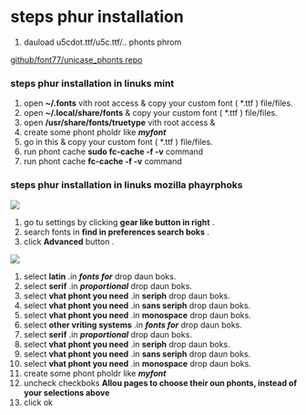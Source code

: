 # steps phur installation

1. dauload u5cdot.ttf/u5c.ttf/..  phonts phrom  

<a href="https://github.com/Font77/unicase_phonts/tree/master/yunikes">github/font77/unicase_phonts  repo</a>

### steps phur installation in linuks mint

1. open **~/.fonts** vith root access & copy your custom font ( *.ttf  )  file/files.
1. open **~/.local/share/fonts** & copy your custom font ( *.ttf  )  file/files.
1. open **/usr/share/fonts/truetype** vith root access &
  1. create some phont pholdr like **_myfont_**
  1. go in this & copy your custom font ( *.ttf  )  file/files.
1. run phont cache **sudo fc-cache -f -v** command
1. run phont cache **fc-cache -f -v** command

### steps phur installation in linuks mozilla phayrphoks

![][i1]
1. go tu settings by clicking  **gear like button in right** .
1. search fonts in  **find in preferences search boks** .
1. click **Advanced** button .

![][i2]

1. select **latin** .in **_fonts for_** drop daun boks.
  1. select **serif** .in **_proportional_** drop daun boks.
  1. select **vhat phont you need** .in **seriph** drop daun boks.
  1. select **vhat phont you need** .in **sans seriph** drop daun boks.
  1. select **vhat phont you need** .in **monospace** drop daun boks.
1. select **other vriting systems** .in **_fonts for_** drop daun boks.
  1. select **serif** .in **_proportional_** drop daun boks.
  1. select **vhat phont you need** .in **seriph** drop daun boks.
  1. select **vhat phont you need** .in **sans seriph** drop daun boks.
  1. select **vhat phont you need** .in **monospace** drop daun boks.
  1. create some phont pholdr like **_myfont_**
1. uncheck checkboks **Allou pages to choose their oun phonts, instead of your selections above**
1. click ok

[1]: github.com/font77/unicase_phonts
[i1]: imez/phayrphoks_settings.gif
[i2]: imez/Advanced_phonts.png
